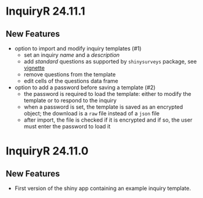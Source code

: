 # InquiryR 24.11.1

## New Features
- option to import and modify inquiry templates (#1)
  - set an inquiry _name_ and a _description_ 
  - add _standard_ questions as supported by `shinysurveys` package, see [vignette](https://shinysurveys.jdtrat.com/articles/surveying-shinysurveys.html)
  - remove questions from the template
  - edit cells of the questions data frame
- option to add a password before saving a template (#2)
  - the password is required to load the template: either to modify the template or to respond to the inquiry
  - when a password is set, the template is saved as an encrypted object; the download is a `raw` file instead of a `json` file
  - after import, the file is checked if it is encrypted and if so, the user must enter the password to load it

# InquiryR 24.11.0

## New Features
- First version of the shiny app containing an example inquiry template.
